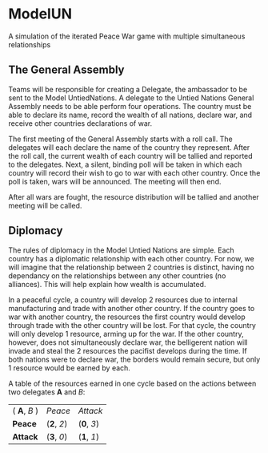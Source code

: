 # ModelUN
A simulation of the iterated Peace War game with multiple simultaneous relationships


## The General Assembly

Teams will be responsible for creating a Delegate, the ambassador to be sent 
to the Model UntiedNations. A delegate to the Untied Nations General Assembly 
needs to be able perform four operations. The country must be able to declare 
its name, record the wealth of all nations, declare war, and receive other
countries declarations of war.

The first meeting of the General Assembly starts with a roll call. The 
delegates will each declare the name of the country they represent. After the 
roll call, the current wealth of each country will be tallied and reported to 
the delegates. Next, a silent, binding poll will be taken in which each 
country will record their wish to go to war with each other country. Once the 
poll is taken, wars will be announced. The meeting will then end.

After all wars are fought, the resource distribution will be tallied and
another meeting will be called.

## Diplomacy

The rules of diplomacy in the Model Untied Nations are simple. Each country
has a diplomatic relationship with each other country. For now, we will
imagine that the relationship between 2 countries is distinct, having no
dependancy on the relationships between any other countries (no alliances).
This will help explain how wealth is accumulated.

In a peaceful cycle, a country will develop 2 resources due to internal
manufacturing and trade with another other country. If the country goes to war
with another country, the resources the first country would develop through
trade with the other country will be lost. For that cycle, the country will 
only develop 1 resource, arming up for the war. If the other country, however,
does not simultaneously declare war, the belligerent nation will invade and
steal the 2 resources the pacifist develops during the time. If both nations
were to declare war, the borders would remain secure, but only 1 resource would
be earned by each.

A table of the resources earned in one cycle based on the actions between two delegates **A** and _B_:

<table>
  <tr><td>( <b>A</b>, <i>B</i> )</td><td> <i>Peace</i> </td><td> <i>Attack</i> </td> </tr>  
  <tr><td><b>Peace</b></td><td>(<b>2</b>, <i>2</i>)</td><td>(<b>0</b>, <i>3</i>)</td></tr>
  <tr><td><b>Attack</b></td><td>(<b>3</b>, <i>0</i>)</td><td>(<b>1</b>, <i>1</i>)</td></tr>
</table>
